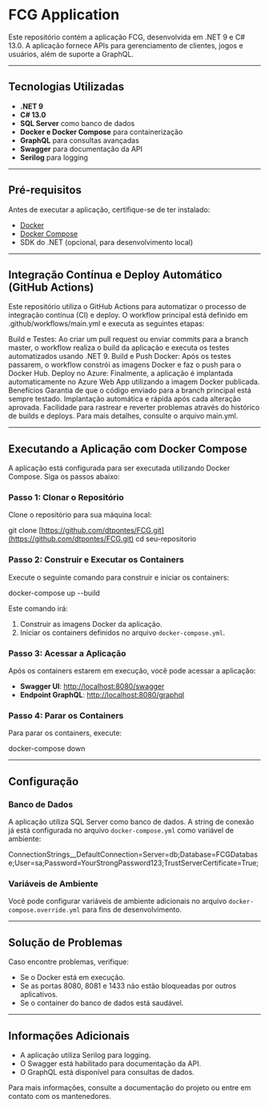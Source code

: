 # FCG Application

Este repositório contém a aplicação FCG, desenvolvida em .NET 9 e C# 13.0. A aplicação fornece APIs para gerenciamento de clientes, jogos e usuários, além de suporte a GraphQL.

---

## Tecnologias Utilizadas

- **.NET 9**
- **C# 13.0**
- **SQL Server** como banco de dados
- **Docker e Docker Compose** para containerização
- **GraphQL** para consultas avançadas
- **Swagger** para documentação da API
- **Serilog** para logging

---

## Pré-requisitos

Antes de executar a aplicação, certifique-se de ter instalado:
- [Docker](https://www.docker.com/)
- [Docker Compose](https://docs.docker.com/compose/)
- SDK do .NET (opcional, para desenvolvimento local)

---

## Integração Contínua e Deploy Automático (GitHub Actions)

Este repositório utiliza o GitHub Actions para automatizar o processo de integração contínua (CI) e deploy. O workflow principal está definido em .github/workflows/main.yml e executa as seguintes etapas:

Build e Testes: Ao criar um pull request ou enviar commits para a branch master, o workflow realiza o build da aplicação e executa os testes automatizados usando .NET 9.
Build e Push Docker: Após os testes passarem, o workflow constrói as imagens Docker e faz o push para o Docker Hub.
Deploy no Azure: Finalmente, a aplicação é implantada automaticamente no Azure Web App utilizando a imagem Docker publicada.
Benefícios
Garantia de que o código enviado para a branch principal está sempre testado.
Implantação automática e rápida após cada alteração aprovada.
Facilidade para rastrear e reverter problemas através do histórico de builds e deploys.
Para mais detalhes, consulte o arquivo main.yml.

---

## Executando a Aplicação com Docker Compose

A aplicação está configurada para ser executada utilizando Docker Compose. Siga os passos abaixo:

### Passo 1: Clonar o Repositório
Clone o repositório para sua máquina local:

git clone [https://github.com/dtpontes/FCG.git](https://github.com/dtpontes/FCG.git) cd seu-repositorio


### Passo 2: Construir e Executar os Containers
Execute o seguinte comando para construir e iniciar os containers:

docker-compose up --build


Este comando irá:
1. Construir as imagens Docker da aplicação.
2. Iniciar os containers definidos no arquivo `docker-compose.yml`.

### Passo 3: Acessar a Aplicação
Após os containers estarem em execução, você pode acessar a aplicação:
- **Swagger UI**: [http://localhost:8080/swagger](http://localhost:8080/swagger)
- **Endpoint GraphQL**: [http://localhost:8080/graphql](http://localhost:8080/graphql)

### Passo 4: Parar os Containers
Para parar os containers, execute:

docker-compose down

---

## Configuração

### Banco de Dados
A aplicação utiliza SQL Server como banco de dados. A string de conexão já está configurada no arquivo `docker-compose.yml` como variável de ambiente:

ConnectionStrings__DefaultConnection=Server=db;Database=FCGDatabase;User=sa;Password=YourStrongPassword123;TrustServerCertificate=True;


### Variáveis de Ambiente
Você pode configurar variáveis de ambiente adicionais no arquivo `docker-compose.override.yml` para fins de desenvolvimento.

---

## Solução de Problemas

Caso encontre problemas, verifique:
- Se o Docker está em execução.
- Se as portas 8080, 8081 e 1433 não estão bloqueadas por outros aplicativos.
- Se o container do banco de dados está saudável.

---

## Informações Adicionais

- A aplicação utiliza Serilog para logging.
- O Swagger está habilitado para documentação da API.
- O GraphQL está disponível para consultas de dados.

Para mais informações, consulte a documentação do projeto ou entre em contato com os mantenedores.
